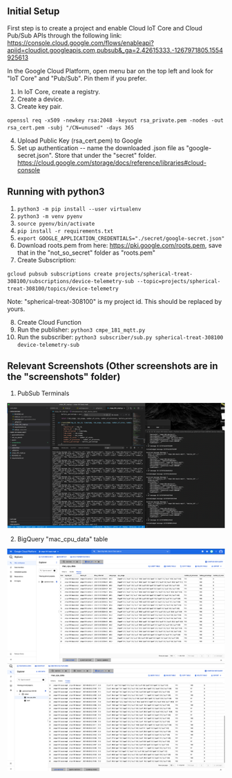 ## Initial Setup
First step is to create a project and enable Cloud IoT Core and Cloud Pub/Sub APIs through the following link: 
https://console.cloud.google.com/flows/enableapi?apiid=cloudiot.googleapis.com,pubsub&_ga=2.42615333.-1267971805.1554925613

In the Google Cloud Platform, open menu bar on the top left and look for "IoT Core" and "Pub/Sub". Pin them if you prefer.

1. In IoT Core, create a registry.
2. Create a device.
3. Create key pair.

`openssl req -x509 -newkey rsa:2048 -keyout rsa_private.pem -nodes -out rsa_cert.pem -subj "/CN=unused" -days 365`


4. Upload Public Key (rsa_cert.pem) to Google
5. Set up authentication -- name the downloaded .json file as "google-secret.json". Store that under the "secret" folder.
https://cloud.google.com/storage/docs/reference/libraries#cloud-console


## Running with python3

1. `python3 -m pip install --user virtualenv`
2. `python3 -m venv pyenv`
3. `source pyenv/bin/activate`
4. `pip install -r requirements.txt`
5. `export GOOGLE_APPLICATION_CREDENTIALS="./secret/google-secret.json"`
6. Download roots.pem from here: https://pki.google.com/roots.pem, save that in the "not_so_secret" folder as "roots.pem"
7. Create Subscription: 

`gcloud pubsub subscriptions create projects/spherical-treat-308100/subscriptions/device-telemetry-sub --topic=projects/spherical-treat-308100/topics/device-telemetry`

Note: "spherical-treat-308100" is my project id. This should be replaced by yours.

8. Create Cloud Function
9. Run the publisher: `python3 cmpe_181_mqtt.py`
10. Run the subscriber: `python3 subscriber/sub.py spherical-treat-308100 device-telemetry-sub`


## Relevant Screenshots (Other screenshots are in the "screenshots" folder)
1. PubSub Terminals

![PubSub Terminals](./screenshots/PubSubFinish.png)

2. BigQuery "mac_cpu_data" table

![BigQuery Screenshot 1](./screenshots/BigQueryScreenshot1.png)
![BigQuery Screenshot 2](./screenshots/BigQueryScreenshot2.png)